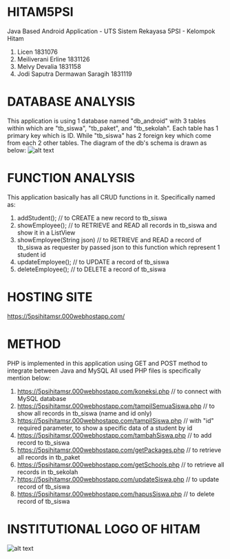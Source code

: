 # HITAM5PSI
Java Based Android Application - UTS Sistem Rekayasa 5PSI - Kelompok Hitam
1. Licen 1831076
2. Meiliverani Erline 1831126
3. Melvy Devalia 1831158
4. Jodi Saputra Dermawan Saragih 1831119

# DATABASE ANALYSIS
This application is using 1 database named "db_android" with 3 tables within which are "tb_siswa", "tb_paket", and "tb_sekolah".
Each table has 1 primary key which is ID. While "tb_siswa" has 2 foreign key which come from each 2 other tables.
The diagram of the db's schema is drawn as below:
![alt text](https://5psihitamsr.000webhostapp.com/db-schema.png)


# FUNCTION ANALYSIS
This application basically has all CRUD functions in it.
Specifically named as:
1. addStudent(); // to CREATE a new record to tb_siswa
2. showEmployee(); // to RETRIEVE and READ all records in tb_siswa and show it in a ListView
3. showEmployee(String json) // to RETRIEVE and READ a record of tb_siswa as requester by passed json to this function which represent 1 student id
4. updateEmployee(); // to UPDATE a record of tb_siswa
5. deleteEmployee(); // to DELETE a record of tb_siswa

# HOSTING SITE
https://5psihitamsr.000webhostapp.com/

# METHOD
PHP is implemented in this application using GET and POST method to integrate between Java and MySQL
All used PHP files is specifically mention below:
1. https://5psihitamsr.000webhostapp.com/koneksi.php // to connect with MySQL database
2. https://5psihitamsr.000webhostapp.com/tampilSemuaSiswa.php // to show all records in tb_siswa (name and id only)
3. https://5psihitamsr.000webhostapp.com/tampilSiswa.php // with "id" required parameter, to show a specific data of a student by id
4. https://5psihitamsr.000webhostapp.com/tambahSiswa.php // to add record to tb_siswa
5. https://5psihitamsr.000webhostapp.com/getPackages.php // to retrieve all records in tb_paket
6. https://5psihitamsr.000webhostapp.com/getSchools.php // to retrieve all records in tb_sekolah
7. https://5psihitamsr.000webhostapp.com/updateSiswa.php // to update record of tb_siswa
8. https://5psihitamsr.000webhostapp.com/hapusSiswa.php // to delete record of tb_siswa

# INSTITUTIONAL LOGO OF HITAM
![alt text](https://5psihitamsr.000webhostapp.com/logo.png)
